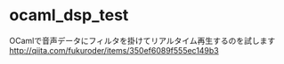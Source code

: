 ocaml_dsp_test
==============

OCamlで音声データにフィルタを掛けてリアルタイム再生するのを試します
http://qiita.com/fukuroder/items/350ef6089f555ec149b3
